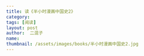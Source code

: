 ```yaml
---
title: 读《半小时漫画中国史2》 
category:  
tags: [阅读]  
layout: post  
author:  二混子
name: 
thumbnail: /assets/images/books/半小时漫画中国史2.jpg
---
```


